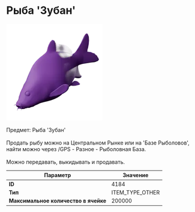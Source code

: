 # Рыба 'Зубан'

![Item Image](../img/4184.webp?raw=true)

Предмет: Рыба 'Зубан'<br><br>Продать рыбу можно на Центральном Рынке или на 'Базе Рыболовов', <br>найти можно через /GPS - Разное - Рыболовная База.<br><br>Можно передавать, выкидывать и продавать.


| Параметр | Значение |
|----------|----------|
| **ID** | 4184 |
| **Тип** | ITEM_TYPE_OTHER |
| **Максимальное количество в ячейке** | 200000 |

